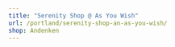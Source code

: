 ```yaml
---
title: "Serenity Shop @ As You Wish"
url: /portland/serenity-shop-an-as-you-wish/
shop: Andenken
---
```

